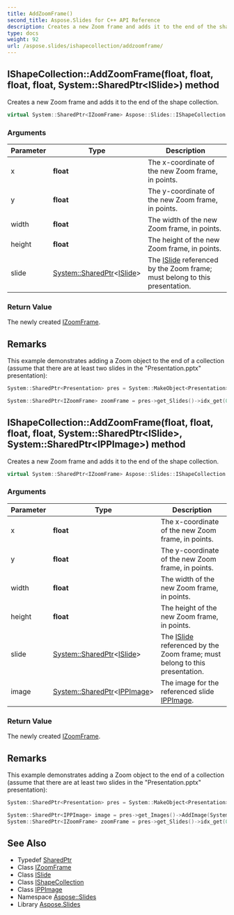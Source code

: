 ```yaml
---
title: AddZoomFrame()
second_title: Aspose.Slides for C++ API Reference
description: Creates a new Zoom frame and adds it to the end of the shape collection.
type: docs
weight: 92
url: /aspose.slides/ishapecollection/addzoomframe/
---
```

## IShapeCollection::AddZoomFrame(float, float, float, float, System::SharedPtr\<ISlide\>) method


Creates a new Zoom frame and adds it to the end of the shape collection.

```cpp
virtual System::SharedPtr<IZoomFrame> Aspose::Slides::IShapeCollection::AddZoomFrame(float x, float y, float width, float height, System::SharedPtr<ISlide> slide)=0
```


### Arguments

| Parameter | Type | Description |
| --- | --- | --- |
| x | **float** | The x-coordinate of the new Zoom frame, in points. |
| y | **float** | The y-coordinate of the new Zoom frame, in points. |
| width | **float** | The width of the new Zoom frame, in points. |
| height | **float** | The height of the new Zoom frame, in points. |
| slide | [System::SharedPtr](../../../system/sharedptr/)\<[ISlide](../../islide/)\> | The [ISlide](../../islide/) referenced by the Zoom frame; must belong to this presentation. |

### Return Value

The newly created [IZoomFrame](../../izoomframe/).
## Remarks


This example demonstrates adding a Zoom object to the end of a collection (assume that there are at least two slides in the \"Presentation.pptx\" presentation): 
```cpp
System::SharedPtr<Presentation> pres = System::MakeObject<Presentation>(u"Presentation.pptx");

System::SharedPtr<IZoomFrame> zoomFrame = pres->get_Slides()->idx_get(0)->get_Shapes()->AddZoomFrame(150.0f, 20.0f, 50.0f, 50.0f, pres->get_Slides()->idx_get(1));
```


## IShapeCollection::AddZoomFrame(float, float, float, float, System::SharedPtr\<ISlide\>, System::SharedPtr\<IPPImage\>) method


Creates a new Zoom frame and adds it to the end of the shape collection.

```cpp
virtual System::SharedPtr<IZoomFrame> Aspose::Slides::IShapeCollection::AddZoomFrame(float x, float y, float width, float height, System::SharedPtr<ISlide> slide, System::SharedPtr<IPPImage> image)=0
```


### Arguments

| Parameter | Type | Description |
| --- | --- | --- |
| x | **float** | The x-coordinate of the new Zoom frame, in points. |
| y | **float** | The y-coordinate of the new Zoom frame, in points. |
| width | **float** | The width of the new Zoom frame, in points. |
| height | **float** | The height of the new Zoom frame, in points. |
| slide | [System::SharedPtr](../../../system/sharedptr/)\<[ISlide](../../islide/)\> | The [ISlide](../../islide/) referenced by the Zoom frame; must belong to this presentation. |
| image | [System::SharedPtr](../../../system/sharedptr/)\<[IPPImage](../../ippimage/)\> | The image for the referenced slide [IPPImage](../../ippimage/). |

### Return Value

The newly created [IZoomFrame](../../izoomframe/).
## Remarks


This example demonstrates adding a Zoom object to the end of a collection (assume that there are at least two slides in the \"Presentation.pptx\" presentation): 
```cpp
System::SharedPtr<Presentation> pres = System::MakeObject<Presentation>(u"Presentation.pptx");

System::SharedPtr<IPPImage> image = pres->get_Images()->AddImage(System::Drawing::Image::FromFile(u"image.png"));
System::SharedPtr<IZoomFrame> zoomFrame = pres->get_Slides()->idx_get(0)->get_Shapes()->AddZoomFrame(150.0f, 20.0f, 50.0f, 50.0f, pres->get_Slides()->idx_get(1), image);
```




## See Also

* Typedef [SharedPtr](../../../system/sharedptr/)
* Class [IZoomFrame](../../izoomframe/)
* Class [ISlide](../../islide/)
* Class [IShapeCollection](../)
* Class [IPPImage](../../ippimage/)
* Namespace [Aspose::Slides](../../)
* Library [Aspose.Slides](../../../)